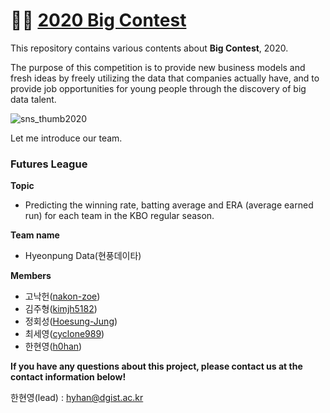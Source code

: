 # 👨‍💻 [2020 Big Contest](https://www.bigcontest.or.kr/)

This repository contains various contents about **Big Contest**, 2020.

The purpose of this competition is to provide new business models and fresh ideas by freely utilizing the data that companies actually have, and to provide job opportunities for young people through the discovery of big data talent.



![sns_thumb2020](./img/sns_thumb2020.jpg)



Let me introduce our team.



### Futures League

**Topic**

- Predicting the winning rate, batting average and ERA (average earned run) for each team in the KBO regular season.

  

**Team name**

- Hyeonpung Data(현풍데이타)

  

**Members**

- 고낙헌([nakon-zoe](https://github.com/nakon-zoe)) 
- 김주형([kimjh5182](https://github.com/kimjh5182))
- 정회성([Hoesung-Jung](https://github.com/Hoesung-Jung))
- 최세영([cyclone989](https://github.com/cyclone989))
- 한현영([h0han](https://github.com/h0han))



**If you have any questions about this project, please contact us at the contact information below!**

한현영(lead) : hyhan@dgist.ac.kr

